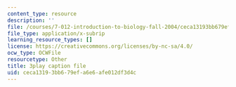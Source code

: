 ```yaml
---
content_type: resource
description: ''
file: /courses/7-012-introduction-to-biology-fall-2004/ceca13193bb679efa6e6afe012df3d4c_rWG1hLvoP-U.srt
file_type: application/x-subrip
learning_resource_types: []
license: https://creativecommons.org/licenses/by-nc-sa/4.0/
ocw_type: OCWFile
resourcetype: Other
title: 3play caption file
uid: ceca1319-3bb6-79ef-a6e6-afe012df3d4c
---
```

